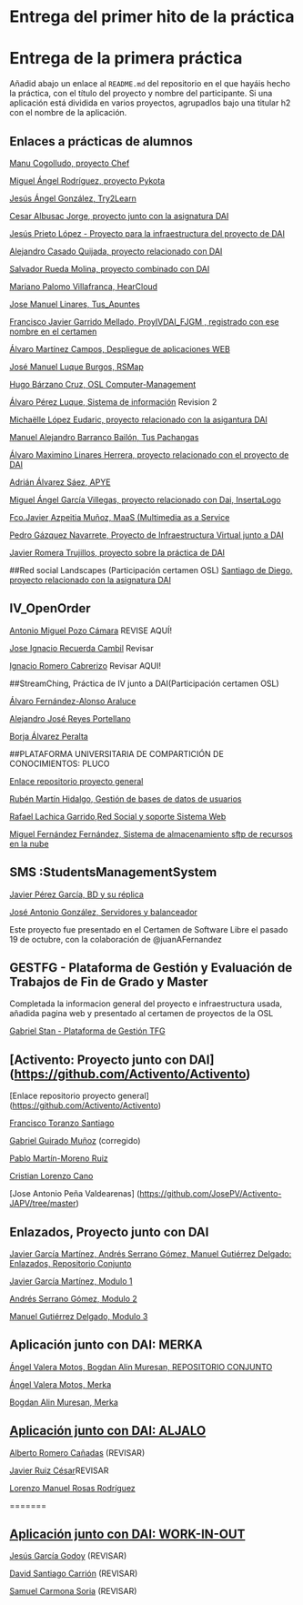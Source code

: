 # Entrega del primer hito de la práctica

# Entrega de la primera práctica

Añadid abajo un enlace al `README.md` del repositorio en el que hayáis hecho la práctica, con el título del proyecto y nombre del participante. Si una aplicación está dividida en varios proyectos, agrupadlos bajo una titular h2 con el nombre de la aplicación.

## Enlaces a prácticas de alumnos

[Manu Cogolludo, proyecto Chef](https://github.com/Makova/Proyecto-IV-2015-16)

[Miguel Ángel Rodríguez, proyecto Pykota](https://github.com/miguelangelrdguez/IV/blob/master/Readme.md)

[Jesús Ángel González, Try2Learn](https://github.com/jesusgn90/Try-2-Learn)

[Cesar Albusac Jorge, proyecto junto con la asignatura DAI](https://github.com/cesar2/Proyecto-IV/blob/master/README.md)

[Jesús Prieto López - Proyecto para la infraestructura del proyecto de DAI](https://github.com/JesGor/Proyecto-IV-DAI)

[Alejandro Casado Quijada, proyecto relacionado con DAI](https://github.com/acasadoquijada/IV)

[Salvador Rueda Molina, proyecto combinado con DAI](https://github.com/srmf9/Proyecto-IV)

[Mariano Palomo Villafranca, HearCloud](https://github.com/mpvillafranca/hear-cloud)

[Jose Manuel Linares, Tus_Apuntes](https://github.com/koji3/tus_apuntes)

[Francisco Javier Garrido Mellado, ProyIVDAI_FJGM  , registrado con ese nombre en el certamen](https://github.com/javiergarridomellado/IV_javiergarridomellado)

[Álvaro Martínez Campos, Despliegue de aplicaciones WEB](https://github.com/bott17/IV_infraestructura/blob/master/README.md)

[José Manuel Luque Burgos, RSMap](http://luqueburgosjm.github.io/RSMap/)

[Hugo Bárzano Cruz, OSL Computer-Management](https://github.com/hugobarzano/osl-computer-management)

[Álvaro Pérez Luque, Sistema de información](https://github.com/alvaro-gr/proyecto-IV) Revision 2

[Michaëlle López Eudaric, proyecto relacionado con la asigantura DAI](https://github.com/Eudaric/IV-DAI/blob/master/README.md)

[Manuel Alejandro Barranco Bailón, Tus Pachangas](https://github.com/mabarrbai/TusPachangas/blob/master/README.md)

[Álvaro Maximino Linares Herrera, proyecto relacionado con el proyecto de DAI](https://github.com/Lynares/proyecto-IV/blob/master/README.md)

[Adrián Álvarez Sáez, APYE](https://github.com/adalsa91/APYE/blob/master/README.md)

[Miguel Ángel García Villegas, proyecto relacionado con Dai, InsertaLogo](https://github.com/magvugr/InsertaLogo.git)  

[Fco.Javier Azpeitia Muñoz, MaaS (Multimedia as a Service](https://github.com/azpe/ProyectoIV_1516/blob/master/README.md)

[Pedro Gázquez Navarrete, Proyecto de Infraestructura Virtual junto a DAI ](https://github.com/pedrogazquez/Proyecto-IV/blob/master/README.md)

[Javier Romera Trujillos, proyecto sobre la práctica de DAI](https://github.com/Jarotru/Practica-IV/blob/master/README.md)

##Red social Landscapes (Participación certamen OSL)
[Santiago de Diego, proyecto relacionado con la asignatura DAI](https://github.com/santidediego/Proyecto-IV)

## IV_OpenOrder
[Antonio Miguel Pozo Cámara](https://github.com/AntonioPozo/Proyecto_IV-OpenOrder/blob/master/Readme.md) REVISE AQUÍ!

[Jose Ignacio Recuerda Cambil](https://github.com/ignaciorecuerda/OpenOrder_Proyecto_IV) Revisar

[Ignacio Romero Cabrerizo](https://github.com/nachobit/IV_PR_OpenOrder) Revisar AQUI!


##StreamChing, Práctica de IV junto a DAI(Participación certamen OSL)

[Álvaro Fernández-Alonso Araluce](https://github.com/araluce/StreamChing-2015-2016)

[Alejandro José Reyes Portellano](https://github.com/reyic/StreamChing-2015-16)

[Borja Álvarez Peralta](https://github.com/0rfeo/StreamChing-2015-16)


##PLATAFORMA UNIVERSITARIA DE COMPARTICIÓN DE CONOCIMIENTOS: PLUCO

[Enlace repositorio proyecto general](https://github.com/romilgildo/Proyecto-IV)

[Rubén Martín Hidalgo, Gestión de bases de datos de usuarios](https://github.com/romilgildo/IV-PLUCO-RMH)

[Rafael Lachica Garrido,Red Social y soporte Sistema Web](https://github.com/rafaellg8/IV-PLUCO-RLG/blob/master/README.md)

[Miguel Fernández Fernández, Sistema de almacenamiento sftp de recursos en la nube](https://github.com/migueib17/IV-PLUCO-MFF)


## SMS :StudentsManagementSystem
[Javier Pérez García, BD y su réplica](https://github.com/neon520/SMS-BDyReplica)

[José Antonio González, Servidores y balanceador](https://github.com/JA-Gonz/SMS_Servidores_Balanceador)

Este proyecto fue presentado en el Certamen de Software Libre el pasado 19 de octubre, con la colaboración de @juanAFernandez

## GESTFG - Plataforma de Gestión y Evaluación de Trabajos de Fin de Grado y Master

Completada la informacion general del proyecto e infraestructura usada, añadida pagina web y presentado al certamen de proyectos de la OSL

[Gabriel Stan - Plataforma de Gestión TFG](https://github.com/gabriel-stan/gestion-tfg)


## [Activento: Proyecto junto con DAI] (https://github.com/Activento/Activento)

[Enlace repositorio proyecto general] (https://github.com/Activento/Activento)

[Francisco Toranzo Santiago](https://github.com/toranzo/Activento)

[Gabriel Guirado Muñoz](https://github.com/gabrigm/Activento-gabrigm) (corregido)

[Pablo Martín-Moreno Ruiz](https://github.com/pmmre/Activento-PabloMartin-MorenoRuiz)

[Cristian Lorenzo Cano](https://github.com/crlorenzo7/Activento)

[Jose Antonio Peña Valdearenas] (https://github.com/JosePV/Activento-JAPV/tree/master)


## Enlazados, Proyecto junto con DAI

[Javier García Martínez, Andrés Serrano Gómez, Manuel Gutiérrez Delgado: Enlazados, Repositorio Conjunto ](https://github.com/javiergama8/Proyecto-IV)

[Javier García Martínez, Modulo 1 ](https://github.com/javiergama8/Proyecto-IV-Modulo1)

[Andrés Serrano Gómez, Modulo 2 ](https://github.com/aserranogomez/Proyecto-IV-Modulo2)

[Manuel Gutiérrez Delgado, Modulo 3](https://github.com/manolotello7/ProyectoIV-Modulo3)


## Aplicación junto con DAI: MERKA

[Ángel Valera Motos, Bogdan Alin Muresan, REPOSITORIO CONJUNTO](https://github.com/ProyectoIV-DAI/ProyectoIV-Modulo-Principal.git)

[Ángel Valera Motos, Merka](https://github.com/AngelValera/proyectoIV-Modulo-1.git)

[Bogdan Alin Muresan, Merka](https://github.com/bogdananas/proyectoIV-modulo2/blob/master/README.md)



## [Aplicación junto con DAI: ALJALO](https://github.com/sn1k/PROYECTO-IV)
[Alberto Romero Cañadas](https://github.com/sn1k/submodulo-Alberto) (REVISAR)

[Javier Ruiz César](https://github.com/javiexfiliana7/submodulo-javi)REVISAR

[Lorenzo Manuel Rosas Rodríguez](https://github.com/lorenmanu/submodulo-lorenzo)




=======
## [Aplicación junto con DAI: WORK-IN-OUT](https://github.com/jesmorc/Proyecto-IV.git)

[Jesús García Godoy](https://github.com/jesmorc/Proyecto-IV-modulo1) (REVISAR)

[David Santiago Carrión](https://github.com/dscdac/Proyecto-IV-modulo2) (REVISAR)

[Samuel Carmona Soria](https://github.com/Samuc/Proyecto-IV-modulo3) (REVISAR)
